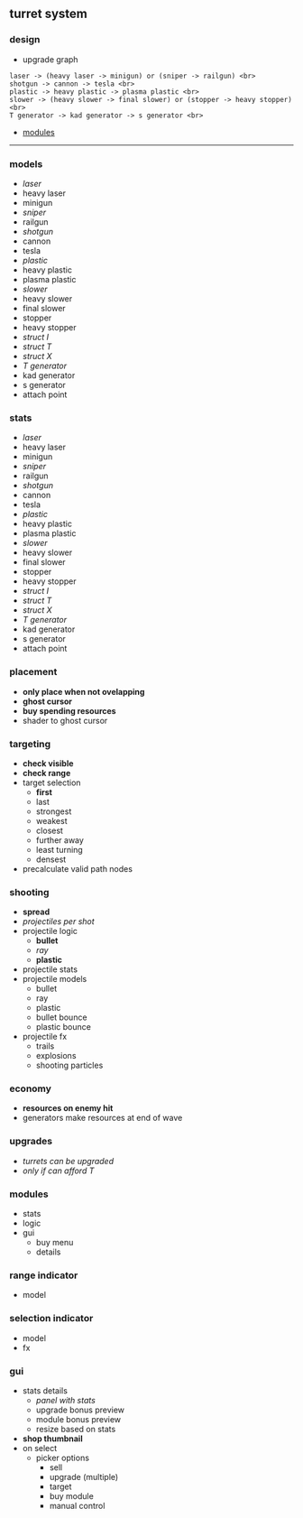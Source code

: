 ## turret system

### design
- upgrade graph
```
laser -> (heavy laser -> minigun) or (sniper -> railgun) <br>
shotgun -> cannon -> tesla <br>
plastic -> heavy plastic -> plasma plastic <br>
slower -> (heavy slower -> final slower) or (stopper -> heavy stopper) <br>
T generator -> kad generator -> s generator <br>
```

- [modules](modules.md)

---

### models
- _laser_
- heavy laser
- minigun
- _sniper_
- railgun
- _shotgun_
- cannon
- tesla
- _plastic_
- heavy plastic
- plasma plastic
- _slower_
- heavy slower
- final slower
- stopper
- heavy stopper
- _struct I_
- _struct T_
- _struct X_
- _T generator_
- kad generator
- s generator
- attach point

### stats
- _laser_
- heavy laser
- minigun
- _sniper_
- railgun
- _shotgun_
- cannon
- tesla
- _plastic_
- heavy plastic
- plasma plastic
- _slower_
- heavy slower
- final slower
- stopper
- heavy stopper
- _struct I_
- _struct T_
- _struct X_
- _T generator_
- kad generator
- s generator
- attach point

### placement
- **only place when not ovelapping**
- **ghost cursor**
- **buy spending resources**
- shader to ghost cursor

### targeting
- **check visible**
- **check range**
- target selection
	- **first**
	- last
	- strongest
	- weakest
	- closest
	- further away
	- least turning
	- densest
- precalculate valid path nodes

### shooting
- **spread**
- _projectiles per shot_
- projectile logic
	- **bullet**
	- _ray_
	- **plastic**
- projectile stats
- projectile models
	- bullet
	- ray
	- plastic
	- bullet bounce
	- plastic bounce
- projectile fx
	- trails
	- explosions
	- shooting particles

### economy
- **resources on enemy hit**
- generators make resources at end of wave

### upgrades
- _turrets can be upgraded_
- _only if can afford T_

### modules
- stats
- logic
- gui
	- buy menu
	- details

### range indicator
- model

### selection indicator
- model
- fx

### gui
- stats details
	- _panel with stats_
	- upgrade bonus preview
	- module bonus preview
	- resize based on stats
- **shop thumbnail**
- on select
	- picker options
		- sell
		- upgrade (multiple)
		- target
		- buy module
		- manual control
